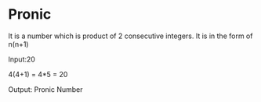 # Pronic

It is a number which is product of 2 consecutive integers.
It is in the form of n(n+1)

Input:20

4(4+1) = 4*5 = 20

Output: Pronic Number
